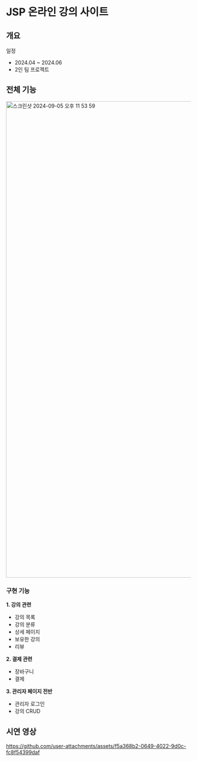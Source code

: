 # JSP 온라인 강의 사이트
## 개요
일정
- 2024.04 ~ 2024.06
- 2인 팀 프로젝트

## 전체 기능
<img width="1297" alt="스크린샷 2024-09-05 오후 11 53 59" src="https://github.com/user-attachments/assets/2a7d62da-2f4e-4033-ac98-5a97169035ed">

### 구현 기능 
**1. 강의 관련**
  - 강의 목록
  - 강의 분류
  - 상세 페이지
  - 보유한 강의
  - 리뷰<br>
  
**2. 결제 관련**
  - 장바구니
  - 결제<br>
  
**3. 관리자 페이지 전반**
  - 관리자 로그인
  - 강의 CRUD


## 시연 영상
https://github.com/user-attachments/assets/f5a368b2-0649-4022-9d0c-fc8f54399daf

